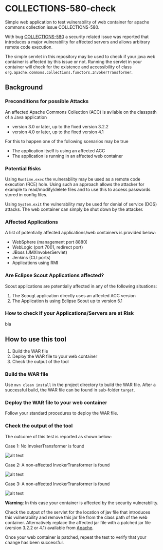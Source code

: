 # COLLECTIONS-580-check

Simple web application to test vulnerability of web container for apache commons collection issue COLLECTIONS-580.

With bug [COLLECTIONS-580](https://issues.apache.org/jira/browse/COLLECTIONS-580) a security related issue was 
reported that introduces a major vulnerability for affected servers and allows arbitrary remote code execution.

The simple servlet in this repository may be used to check if your java web container is affected by this issue or not.
Running the servlet in your container will check for the existence and accessibility of class 
`org.apache.commons.collections.functors.InvokerTransformer`.

## Background

### Preconditions for possible Attacks

An affected Apache Commons Collection (ACC) is avilable on the classpath of a Java application
  * version 3.0 or later, up to the fixed version 3.2.2
  * version 4.0 or later, up to the fixed version 4.1

For this to happen one of the following scenarios may be true
  * The application itself is using an affected ACC
  * The application is running in an affected web container

### Potential Risks

Using `Runtime.exec` the vulnerability may be used as a remote code execution (RCE) hole. Using such an approach 
allows the attacker for example to read/modify/delete files and to use this to access passwords stored in config files.

Using `System.exit` the vulnerability may be used for denial of service (DOS) attacks. The web container can simply
be shut down by the attacker.

### Affected Applications

A list of potentially affected applications/web containers is provided below:

* WebSphere (management port 8880)
* WebLogic (port 7001, redirect port)
* JBoss (JMXInvokerServlet)
* Jenkins (CLI ports)
* Applications using RMI

### Are Eclipse Scout Applications affected?

Scout applications are potentially affected in any of the following situations:
1. The Scougt application directly uses an affected ACC version
2. The Application is using Eclipse Scout up to version 5.1

### How to check if your Applications/Servers are at Risk

bla

## How to use this tool

1. Build the WAR file
2. Deploy the WAR file to your web container
3. Check the output of the tool

### Build the WAR file

Use `mvn clean install` in the project directory to build the WAR file. After a successful build, the WAR file
can be found in sub-folder `target`.

### Deploy the WAR file to your web container

Follow your standard procedures to deploy the WAR file.

### Check the output of the tool

The outcome of this test is reported as shown below:

Case 1: No InvokerTransformer is found

![alt text](https://github.com/BSI-Business-Systems-Integration-AG/COLLECTIONS-580-check/container_no_collection_save.png "Your container is save.")

Case 2: A non-affected InvokerTransformer is found

![alt text](https://github.com/BSI-Business-Systems-Integration-AG/COLLECTIONS-580-check/container_save_collection.png "Your container is save.")

Case 3: A non-affected InvokerTransformer is found

![alt text](https://github.com/BSI-Business-Systems-Integration-AG/COLLECTIONS-580-check/container_affected_collection.png "Your container is unsafe.")

**Warning**: In this case your container is affected by the security vulnerability. 

Check the output of the servlet for the location of jav file that introduces this vulnerability and remove this jar 
file from the class path of the web container. Alternatively replace the affected jar file with a patched jar file 
(version 3.2.2 or 4.1) available from [Apache](https://commons.apache.org/proper/commons-collections/download_collections.cgi).

Once your web container is patched, repeat the test to verify that your change has been successful.


